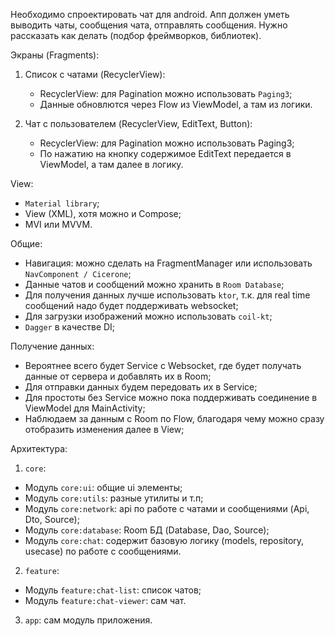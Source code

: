 Необходимо спроектировать чат для android. 
Апп должен уметь выводить чаты, сообщения чата, отправлять сообщения. 
Нужно рассказать как делать (подбор фреймворков, библиотек).

Экраны (Fragments):
1) Список с чатами (RecyclerView):
    - RecyclerView: для Pagination можно использовать `Paging3`;
    - Данные обновлются через Flow из ViewModel, а там из логики.

2) Чат с пользователем (RecyclerView, EditText, Button):
    - RecyclerView: для Pagination можно использовать Paging3;
    - По нажатию на кнопку содержимое EditText передается в ViewModel, а там далее в логику.

View:
- `Material library`;
- View (XML), хотя можно и Compose;
- MVI или MVVM.

Общие:
- Навигация: можно сделать на FragmentManager или использовать `NavComponent / Cicerone`;
- Данные чатов и сообщений можно хранить в `Room Database`;
- Для получения данных лучше использовать `ktor`, т.к. для real time сообщений надо будет поддерживать websocket;
- Для загрузки изображений можно использовать `coil-kt`;
- `Dagger` в качестве DI;

Получение данных:
- Вероятнее всего будет Service с Websocket, где будет получать данные от сервера и добавлять их в Room;
- Для отправки данных будем передовать их в Service;
- Для простоты без Service можно пока поддерживать соединение в ViewModel для MainActivity;
- Наблюдаем за данным с Room по Flow, благодаря чему можно сразу отобразить изменения далее в View;

Архитектура:
1) `core`:
  - Модуль `core:ui`: общие ui элементы;
  - Модуль `core:utils`:  разные утилиты и т.п;
  - Модуль `core:network`: api по работе с чатами и сообщениями (Api, Dto, Source);
  - Модуль `core:database`: Room БД (Database, Dao, Source);
  - Модуль `core:chat`: содержит базовую логику (models, repository, usecase) по работе с сообщениями.
2) `feature`:
  - Модуль `feature:chat-list`: список чатов;
  - Модуль `feature:chat-viewer`: сам чат.
3) `app`: сам модуль приложения.

